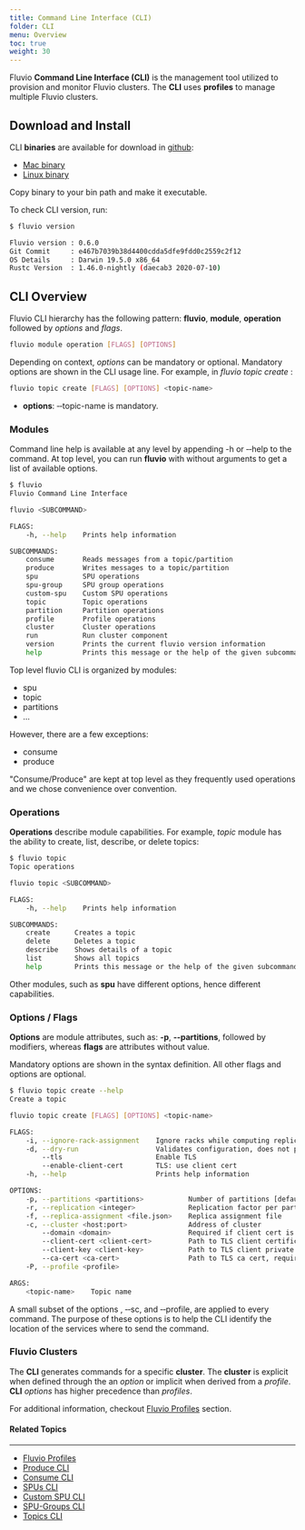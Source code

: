 ```yaml
---
title: Command Line Interface (CLI)
folder: CLI 
menu: Overview
toc: true
weight: 30
---
```



Fluvio **Command Line Interface (CLI)** is the management tool utilized to provision and monitor Fluvio clusters. The **CLI** uses **profiles** to manage multiple Fluvio clusters. 

## Download and Install

CLI **binaries** are available for download in <a href="https://github.com/infinyon/fluvio/releases" target="_blank">github</a>:

* <a href="https://github.com/infinyon/fluvio/releases/latest" target="_blank">Mac binary</a>
* <a href="https://github.com/infinyon/fluvio/releases/latest" target="_blank">Linux binary</a>

Copy binary to your bin path and make it executable. 

To check CLI version, run:

```bash
$ fluvio version

Fluvio version : 0.6.0
Git Commit     : e467b7039b38d4400cdda5dfe9fdd0c2559c2f12
OS Details     : Darwin 19.5.0 x86_64
Rustc Version  : 1.46.0-nightly (daecab3 2020-07-10)
```

## CLI Overview

Fluvio CLI hierarchy has the following pattern: **fluvio**, **module**, **operation** followed by _options_ and _flags_. 

```bash
fluvio module operation [FLAGS] [OPTIONS]
```

Depending on context, _options_ can be mandatory or optional. Mandatory options are shown in the CLI usage line. For example, in _fluvio topic create_ :

```bash
fluvio topic create [FLAGS] [OPTIONS] <topic-name>
```

* **options**: &dash;&dash;topic-name is mandatory.

### Modules

Command line help is available at any level by appending -h or &dash;&dash;help to the command. At top level, you can run **fluvio** with without arguments to get a list of available options.

```bash
$ fluvio 
Fluvio Command Line Interface

fluvio <SUBCOMMAND>

FLAGS:
    -h, --help    Prints help information

SUBCOMMANDS:
    consume       Reads messages from a topic/partition
    produce       Writes messages to a topic/partition
    spu           SPU operations
    spu-group     SPU group operations
    custom-spu    Custom SPU operations
    topic         Topic operations
    partition     Partition operations
    profile       Profile operations
    cluster       Cluster operations
    run           Run cluster component
    version       Prints the current fluvio version information
    help          Prints this message or the help of the given subcommand(s)
```

Top level fluvio CLI is organized by modules:

* spu
* topic
* partitions
* ...

However, there are a few exceptions:

* consume
* produce

"Consume/Produce" are kept at top level as they frequently used operations and we chose convenience over convention.

### Operations

**Operations** describe module capabilities. For example, _topic_ module has the ability to create, list, describe, or delete topics:

```bash
$ fluvio topic
Topic operations

fluvio topic <SUBCOMMAND>

FLAGS:
    -h, --help    Prints help information

SUBCOMMANDS:
    create      Creates a topic
    delete      Deletes a topic
    describe    Shows details of a topic
    list        Shows all topics
    help        Prints this message or the help of the given subcommand(s)
```

Other modules, such as **spu** have different options, hence different capabilities.

### Options / Flags

**Options** are module attributes, such as: **-p**, **&dash;&dash;partitions**, followed by modifiers, whereas **flags** are attributes without value.

Mandatory options are shown in the syntax definition. All other flags and options are optional.

```bash
$ fluvio topic create --help
Create a topic

fluvio topic create [FLAGS] [OPTIONS] <topic-name>

FLAGS:
    -i, --ignore-rack-assignment    Ignore racks while computing replica assignment
    -d, --dry-run                   Validates configuration, does not provision
        --tls                       Enable TLS
        --enable-client-cert        TLS: use client cert
    -h, --help                      Prints help information

OPTIONS:
    -p, --partitions <partitions>           Number of partitions [default: 1]
    -r, --replication <integer>             Replication factor per partition [default: 1]
    -f, --replica-assignment <file.json>    Replica assignment file
    -c, --cluster <host:port>               Address of cluster
        --domain <domain>                   Required if client cert is used
        --client-cert <client-cert>         Path to TLS client certificate
        --client-key <client-key>           Path to TLS client private key
        --ca-cert <ca-cert>                 Path to TLS ca cert, required when client cert is enabled
    -P, --profile <profile>                 

ARGS:
    <topic-name>    Topic name
```

A small subset of the options , &dash;&dash;sc, and &dash;&dash;profile, are applied to every command. The purpose of these options is to help the CLI identify the location of the services where to send the command.

### Fluvio Clusters

The **CLI** generates commands for a specific **cluster**. The **cluster** is explicit when defined through the an  _option_ or implicit when derived from a _profile_. **CLI** _options_ has higher precedence than _profiles_. 

For additional information, checkout [Fluvio Profiles](./profiles) section.


#### Related Topics
-------------------
* [Fluvio Profiles](./profiles/)
* [Produce CLI](./produce/)
* [Consume CLI](./consume/)
* [SPUs CLI](./spus/)
* [Custom SPU CLI](./custom-spus/)
* [SPU-Groups CLI](./spu-groups/)
* [Topics CLI](./topics/)
